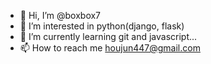 - 👋 Hi, I’m @boxbox7
- 👀 I’m interested in python(django, flask) 
- 🌱 I’m currently learning git and javascript...
- 📫 How to reach me [houjun447@gmail.com](houjun447@gmail.com)

<!---
boxbox7/boxbox7 is a ✨ special ✨ repository because its `README.md` (this file) appears on your GitHub profile.
You can click the Preview link to take a look at your changes.
--->

